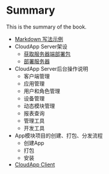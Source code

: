 # Summary

This is the summary of the book.

* [Markdown 写法示例](sample.md)
* CloudApp Server架设
  * [获取服务器端部署包](server/deployment/pack-a-deployment-package.md)
  * [部署服务器](server/deployment/deploy-on-mac-linux.md)
* CloudApp Server后台操作说明
  * 客户端管理
  * 应用管理
  * 用户和角色管理
  * 设备管理
  * 动态模块管理
  * 报表查询
  * 管理工具
  * 开发工具
* App模块项目的创建、打包、分发流程
  * 创建App
  * 打包
  * 安装
* [CloudApp Client](client/index.md)



